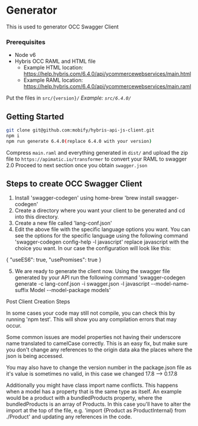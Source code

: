 # Generator

This is used to generator OCC Swagger Client

### Prerequisites

- Node v6
- Hybris OCC RAML and HTML file
  - Example HTML location: https://help.hybris.com/6.4.0/api/ycommercewebservices/main.html
  - Example RAML location: https://help.hybris.com/6.4.0/api/ycommercewebservices/main.raml

Put the files in `src/{version}/`
_Example: `src/6.4.0/`_

## Getting Started

```sh
git clone git@github.com:mobify/hybris-api-js-client.git
npm i
npm run generate 6.4.0(replace 6.4.0 with your version)
```
Compress `main.raml` and everything generated in `dist/` and upload the zip file to `https://apimatic.io/transformer` to convert your RAML to swagger 2.0
Proceed to next section once you obtain `swagger.json`

## Steps to create OCC Swagger Client

1. Install 'swagger-codegen' using home-brew 'brew install swagger-codegen'
2. Create a directory where you want your client to be generated and cd into this directory.
3. Create a new file called 'lang-conf.json'
4. Edit the above file with the specific language options you want. You can see the options for the specific language using the following command 'swagger-codegen config-help -l javascript' replace javascript with the choice you want. In our case the configuration will look like this: 

{
    "useES6": true,
    "usePromises": true
}

5. We are ready to generate the client now. Using the swagger file generated by your API run the following command 'swagger-codegen generate -c lang-conf.json -i swagger.json -l javascript --model-name-suffix Model --model-package models'


Post Client Creation Steps

In some cases your code may still not compile, you can check this by running 'npm test'. This will show you any compilation errors that may occur. 

Some common issues are model properties not having their underscore name translated to camelCase correctly. This is an easy fix, but make sure you don't change any references to the origin data aka the places where the json is being accessed. 

You may also have to change the version number in the package.json file as it's value is sometimes no valid, in this case we changed 17.8 —> 0.17.8

Additionally you might have class import name conflicts. This happens when a model has a property that is the same type as itself. An example would be a product with a bundledProducts property, where the bundledProducts is an array of Products. In this case you'll have to alter the import at the top of the file, e.g. 'import {Product as ProductInternal} from ./Product' and updating any references in the code.
